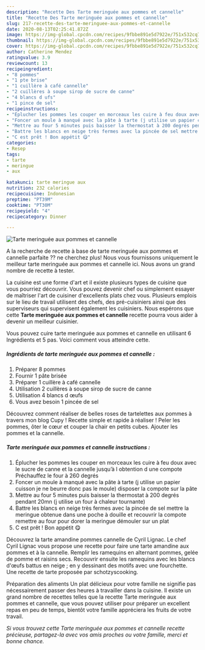 ```yaml
---
description: "Recette Des Tarte meringuée aux pommes et cannelle"
title: "Recette Des Tarte meringuée aux pommes et cannelle"
slug: 217-recette-des-tarte-meringuee-aux-pommes-et-cannelle
date: 2020-08-13T02:25:41.872Z
image: https://img-global.cpcdn.com/recipes/9fbbe891e5d7922e/751x532cq70/tarte-meringuee-aux-pommes-et-cannelle-photo-principale-de-la-recette.jpg
thumbnail: https://img-global.cpcdn.com/recipes/9fbbe891e5d7922e/751x532cq70/tarte-meringuee-aux-pommes-et-cannelle-photo-principale-de-la-recette.jpg
cover: https://img-global.cpcdn.com/recipes/9fbbe891e5d7922e/751x532cq70/tarte-meringuee-aux-pommes-et-cannelle-photo-principale-de-la-recette.jpg
author: Catherine Mendez
ratingvalue: 3.9
reviewcount: 13
recipeingredient:
- "8 pommes"
- "1 pte brise"
- "1 cuillère à café cannelle"
- "2 cuillères à soupe sirop de sucre de canne"
- "4 blancs d ufs"
- "1 pince de sel"
recipeinstructions:
- "Éplucher les pommes les couper en morceaux les cuire à feu doux avec le sucre de canne et la cannelle jusqu’à l obtention d une compote Préchauffez le four à 260 degrés"
- "Foncer un moule à manqué avec la pâte à tarte (j utilise un papier cuisson je ne beurre donc pas le moule) disposer la compote sur la pâte"
- "Mettre au four 5 minutes puis baisser la thermostat à 200 degrés pendant 20mn (j utilise un four à chaleur tournante)"
- "Battre les blancs en neige très fermes avec la pincée de sel mettre la meringue obtenue dans une poche à douille et recouvrir la compote remettre au four pour dorer la meringue démouler sur un plat"
- "C est prêt ! Bon appétit 😋"
categories:
- Resep
tags:
- tarte
- meringue
- aux

katakunci: tarte meringue aux 
nutrition: 232 calories
recipecuisine: Indonesian
preptime: "PT39M"
cooktime: "PT30M"
recipeyield: "4"
recipecategory: Dinner

---
```



![Tarte meringuée aux pommes et cannelle](https://img-global.cpcdn.com/recipes/9fbbe891e5d7922e/751x532cq70/tarte-meringuee-aux-pommes-et-cannelle-photo-principale-de-la-recette.jpg)

A la recherche de recette à base de tarte meringuée aux pommes et cannelle parfaite ?? ne cherchez plus! Nous vous fournissons uniquement le meilleur tarte meringuée aux pommes et cannelle ici. Nous avons un grand nombre de recette à tester.

La cuisine est une forme d'art et il existe plusieurs types de cuisine que vous pourriez découvrir. Vous pouvez devenir chef ou simplement essayer de maîtriser l'art de cuisiner d'excellents plats chez vous. Plusieurs emplois sur le lieu de travail utilisent des chefs, des pré-cuisiniers ainsi que des superviseurs qui supervisent également les cuisiniers. Nous espérons que cette <strong> Tarte meringuée aux pommes et cannelle </strong> recette pourra vous aider à devenir un meilleur cuisinier.

<!--inarticleads1-->

Vous pouvez cuire tarte meringuée aux pommes et cannelle en utilisant 6 Ingrédients et 5 pas. Voici comment vous atteindre cette.

##### Ingrédients de tarte meringuée aux pommes et cannelle :

1. Préparer 8 pommes
1. Fournir 1 pâte brisée
1. Préparer 1 cuillère à café cannelle
1. Utilisation 2 cuillères à soupe sirop de sucre de canne
1. Utilisation 4 blancs d œufs
1. Vous avez besoin 1 pincée de sel


Découvrez comment réaliser de belles roses de tartelettes aux pommes à travers mon blog Cupy ! Recette simple et rapide à réaliser ! Peler les pommes, ôter le cœur et couper la chair en petits cubes. Ajouter les pommes et la cannelle. 

<!--inarticleads2-->

##### Tarte meringuée aux pommes et cannelle instructions :

1. Éplucher les pommes les couper en morceaux les cuire à feu doux avec le sucre de canne et la cannelle jusqu’à l obtention d une compote Préchauffez le four à 260 degrés
1. Foncer un moule à manqué avec la pâte à tarte (j utilise un papier cuisson je ne beurre donc pas le moule) disposer la compote sur la pâte
1. Mettre au four 5 minutes puis baisser la thermostat à 200 degrés pendant 20mn (j utilise un four à chaleur tournante)
1. Battre les blancs en neige très fermes avec la pincée de sel mettre la meringue obtenue dans une poche à douille et recouvrir la compote remettre au four pour dorer la meringue démouler sur un plat
1. C est prêt ! Bon appétit 😋


Découvrez la tarte amandine pommes cannelle de Cyril Lignac. Le chef Cyril Lignac vous propose une recette pour faire une tarte amandine aux pommes et à la cannelle. Remplir les ramequins en alternant pommes, gelée de pomme et raisins secs. Recouvrir ensuite les ramequins avec les blancs d&#39;œufs battus en neige ; en y dessinant des motifs avec une fourchette. Une recette de tarte proposée par schotzyscooking. 

<!--inarticleads1-->

<p>
Préparation des aliments Un plat délicieux pour votre famille ne signifie pas nécessairement passer des heures à travailler dans la cuisine. Il existe un grand nombre de recettes telles que la recette Tarte meringuée aux pommes et cannelle, que vous pouvez utiliser pour préparer un excellent repas en peu de temps, bientôt votre famille appréciera les fruits de votre travail.
</p>

<p>
<i>Si vous trouvez cette Tarte meringuée aux pommes et cannelle recette précieuse, partagez-la avec vos amis proches ou votre famille, merci et bonne chance.</i>
</p>
